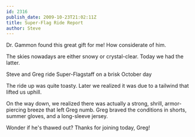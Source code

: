 ```yaml
---
id: 2316
publish_date: 2009-10-23T21:02:11Z
title: Super-Flag Ride Report
author: Steve
---
```

  
Dr. Gammon found this great gift for me! How considerate of him.

The skies nowadays are either snowy or crystal-clear. Today we had the latter.

  
Steve and Greg ride Super-Flagstaff on a brisk October day

The ride up was quite toasty. Later we realized it was due to a tailwind that lifted us uphill.

On the way down, we realized there was actually a strong, shrill, armor-piercing breeze that left Greg numb. Greg braved the conditions in shorts, summer gloves, and a long-sleeve jersey.

Wonder if he's thawed out? Thanks for joining today, Greg!